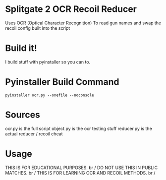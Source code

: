 # Splitgate 2 OCR Recoil Reducer
Uses OCR (Optical Character Recognition) To read gun names and swap the recoil config built into the script

# Build it!
I build stuff with pyinstaller so you can to.

# Pyinstaller Build Command
```
pyinstaller ocr.py --onefile --noconsole
```
# Sources
ocr.py is the full script 
object.py is the ocr testing stuff
reducer.py is the actual reducer / recoil cheat

# Usage
THIS IS FOR EDUCATIONAL PURPOSES. br /
DO NOT USE THIS IN PUBLIC MATCHES. br /
THIS IS FOR LEARNING OCR AND RECOIL METHODS. br /
